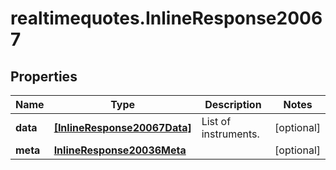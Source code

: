 # realtimequotes.InlineResponse20067

## Properties

Name | Type | Description | Notes
------------ | ------------- | ------------- | -------------
**data** | [**[InlineResponse20067Data]**](InlineResponse20067Data.md) | List of instruments. | [optional] 
**meta** | [**InlineResponse20036Meta**](InlineResponse20036Meta.md) |  | [optional] 


